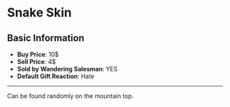 # Snake Skin

## Basic Information

- **Buy Price**: 10$
- **Sell Price**: 4$
- **Sold by Wandering Salesman**: YES
- **Default Gift Reaction**: Hate

---
Can be found randomly on the mountain top.
